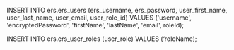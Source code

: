 INSERT INTO ers.ers_users (ers_username, ers_password, user_first_name, user_last_name, user_email, user_role_id)
VALUES ('username', 'encryptedPassword', 'firstName', 'lastName', 'email', roleId);

INSERT INTO ers.ers_user_roles (user_role)
VALUES (‘roleName);